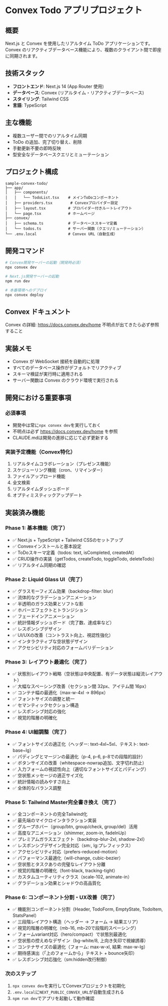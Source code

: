 # Convex Todo アプリプロジェクト

## 概要

Next.js と Convex を使用したリアルタイム ToDo アプリケーションです。Convex のリアクティブデータベース機能により、複数のクライアント間で即座に同期されます。

## 技術スタック

- **フロントエンド**: Next.js 14 (App Router 使用)
- **データベース**: Convex (リアルタイム・リアクティブデータベース)
- **スタイリング**: Tailwind CSS
- **言語**: TypeScript

## 主な機能

- 複数ユーザー間でのリアルタイム同期
- ToDo の追加、完了切り替え、削除
- 手動更新不要の即時反映
- 型安全なデータベースクエリとミューテーション

## プロジェクト構成

```
sample-convex-todo/
├── app/
│   ├── components/
│   │   └── TodoList.tsx    # メインToDoコンポーネント
│   ├── providers.tsx        # Convexプロバイダー設定
│   ├── layout.tsx          # プロバイダー付きルートレイアウト
│   └── page.tsx            # ホームページ
├── convex/
│   ├── schema.ts           # データベーススキーマ定義
│   └── todos.ts            # サーバー関数（クエリ/ミューテーション）
└── .env.local              # Convex URL（自動生成）
```

## 開発コマンド

```bash
# Convex開発サーバーの起動（開発時必須）
npx convex dev

# Next.js開発サーバーの起動
npm run dev

# 本番環境へのデプロイ
npx convex deploy
```

## Convex ドキュメント

Convex の詳細: https://docs.convex.dev/home
不明点が出てきたら必ず参照すること

## 実装メモ

- Convex が WebSocket 接続を自動的に処理
- すべてのデータベース操作がデフォルトでリアクティブ
- スキーマ検証が実行時に適用される
- サーバー関数は Convex のクラウド環境で実行される

## 開発における重要事項

### 必須事項

- 開発中は常に`npx convex dev`を実行しておく
- 不明点は必ず https://docs.convex.dev/home を参照
- CLAUDE.mdは開発の進捗に応じて必ず更新する

### 実装予定機能（Convex特化）

1. リアルタイムコラボレーション（プレゼンス機能）
2. スケジューリング機能（cron、リマインダー）
3. ファイルアップロード機能
4. 全文検索
5. リアルタイムダッシュボード
6. オプティミスティックアップデート

## 実装済み機能

### Phase 1: 基本機能（完了）

- ✅ Next.js + TypeScript + Tailwind CSSのセットアップ
- ✅ Convexインストールと基本設定
- ✅ ToDoスキーマ定義（todos: text, isCompleted, createdAt）
- ✅ CRUD操作の実装（getTodos, createTodo, toggleTodo, deleteTodo）
- ✅ リアルタイム同期の確認

### Phase 2: Liquid Glass UI（完了）

- ✅ グラスモーフィズム効果（backdrop-filter: blur）
- ✅ 流体的なグラデーションアニメーション
- ✅ 半透明のガラス効果とソフトな影
- ✅ ホバーエフェクトとトランジション
- ✅ フェードインアニメーション
- ✅ 統計情報ダッシュボード（完了数、達成率など）
- ✅ レスポンシブデザイン
- ✅ UI/UXの改善（コントラスト向上、視認性強化）
- ✅ インタラクティブな空状態デザイン
- ✅ アクセシビリティ対応のフォームバリデーション

### Phase 3: レイアウト最適化（完了）

- ✅ 状態別レイアウト戦略（空状態は中央配置、有データ状態は縦流レイアウト）
- ✅ 大幅なスペーシング改善（セクション間 32px、アイテム間 16px）
- ✅ コンテナ幅の最適化（max-w-4xl → 896px）
- ✅ フォントサイズの調整と統一
- ✅ セマンティックセクション構造
- ✅ レスポンシブ対応の強化
- ✅ 視覚的階層の明確化

### Phase 4: UI細調整（完了）

- ✅ フォントサイズの適正化（ヘッダー: text-4xl~5xl、テキスト: text-base~lg）
- ✅ パディングとマージンの最適化（p-4, p-6, p-8での段階的設計）
- ✅ ボタンサイズの改善（whitespace-nowrap追加、文字切れ防止）
- ✅ 入力フォームの視認性向上（適切なフォントサイズとパディング）
- ✅ 空状態メッセージの適正サイズ化
- ✅ 統計情報の読みやすさ向上
- ✅ 全体的なバランス調整

### Phase 5: Tailwind Master完全書き換え（完了）

- ✅ 全コンポーネントの完全Tailwind化
- ✅ 最先端のマイクロインタラクション実装
- ✅ グループホバー（group/btn, group/check, group/del）活用
- ✅ 高度なアニメーション（shimmer, zoom-in, fadeInUp）
- ✅ プレミアムガラスエフェクト（backdrop-blur-2xl, shadow-2xl）
- ✅ レスポンシブデザイン完全対応（sm:, lg:プレフィックス）
- ✅ アクセシビリティ対応（prefers-reduced-motion）
- ✅ パフォーマンス最適化（will-change, cubic-bezier）
- ✅ 空状態とタスクありの完璧なレイアウト分離
- ✅ 視覚的階層の明確化（font-black, tracking-tight）
- ✅ カスタムユーティリティクラス（scale-102, animate-in）
- ✅ グラデーション効果とシャドウの高品質化

### Phase 6: コンポーネント分割・UX改善（完了）

- ✅ 機能別コンポーネント分割（Header, TodoForm, EmptyState, TodoItem, StatsPanel）
- ✅ 三段階レイアウト構造（ヘッダー → フォーム → 結果エリア）
- ✅ 視覚的階層の明確化（mb-16, mb-20で段階的スペーシング）
- ✅ フォームvariant対応（hero/compact）で状態別最適化
- ✅ 空状態の控えめなデザイン（bg-white/8, 上向き矢印で視線誘導）
- ✅ コンテナサイズの最適化（フォーム: max-w-xl, 結果: max-w-lg）
- ✅ 期待感演出（「上のフォームから」テキスト + bounce矢印）
- ✅ レスポンシブ対応強化（sm:hidden改行制御）

### 次のステップ

1. `npx convex dev`を実行してConvexプロジェクトを初期化
2. `.env.local`に`NEXT_PUBLIC_CONVEX_URL`が自動生成される
3. `npm run dev`でアプリを起動して動作確認
